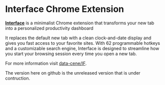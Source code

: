 # Interface Chrome Extension

[**Interface**](https://chromewebstore.google.com/detail/bfcaejlaalnnceifmoncpndhcflleoob?utm_source=item-share-cb) is a minimalist Chrome extension that transforms your new tab into a personalized productivity dashboard

It replaces the default new tab with a clean clock-and-date display and gives you fast access to your favorite sites. With 62 programmable hotkeys and a customizable search engine, Interface is designed to streamline how you start your browsing session every time you open a new tab.

For more information visit [data-cene/IF](https://data-cene.com/IF?).

The version here on github is the unreleased version that is under contruction. 
